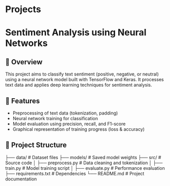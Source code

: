 # Projects

# Sentiment Analysis using Neural Networks

## 📌 Overview
This project aims to classify text sentiment (positive, negative, or neutral) using a neural network model built with TensorFlow and Keras. It processes text data and applies deep learning techniques for sentiment analysis.

## 🚀 Features
- Preprocessing of text data (tokenization, padding)
- Neural network training for classification
- Model evaluation using precision, recall, and F1-score
- Graphical representation of training progress (loss & accuracy)

## 📂 Project Structure

├── data/ # Dataset files
├── models/ # Saved model weights
├── src/ # Source code
│ ├── preprocess.py # Data cleaning and tokenization
│ ├── train.py # Model training script
│ ├── evaluate.py # Performance evaluation
├── requirements.txt # Dependencies
└── README.md # Project documentation
